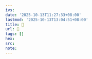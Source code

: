 ```yaml
---
ivs:
date: '2025-10-13T11:27:33+08:00'
lastmod: '2025-10-13T13:04:51+08:00'
title: 󰘙
url: 󰘙
tags: []
hex: 
src:
note:
---
```

